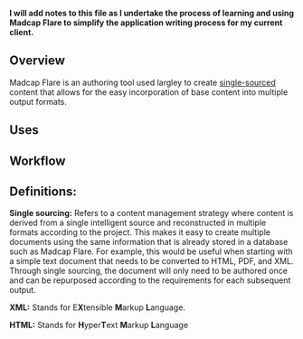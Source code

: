 **I will add notes to this file as I undertake the process of learning and using Madcap Flare to simplify the application writing process for my current client.**
## Overview
Madcap Flare is an authoring tool used largley to create [single-sourced](https://www.techtarget.com/whatis/definition/single-source-publishing-multi-channel-publishing) content that allows for the easy incorporation of base content into multiple output formats. 




## Uses 

## Workflow


## Definitions: 
**Single sourcing:** Refers to a content management strategy where content is derived from a single intelligent source and reconstructed in multiple formats according to the project. This makes it easy to create multiple documents using the same information that is already stored in a database such as Madcap Flare. For example, this would be useful when starting with a simple text document that needs to be converted to HTML, PDF, and XML. Through single sourcing, the document will only need to be authored once and can be repurposed according to the requirements for each subsequent output. 

**XML:** Stands for E**X**tensible **M**arkup **L**anguage. 

**HTML:** Stands for **H**yper**T**ext **M**arkup **L**anguage


